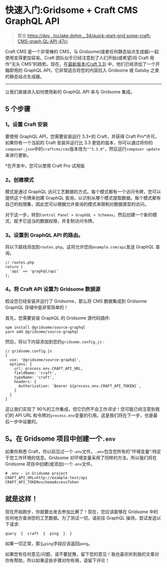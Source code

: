 # 快速入门:Gridsome + Craft CMS GraphQL API

> 原文:[https://dev . to/Jake dohm _ 34/quick-start-grid some-craft-CMS-graph QL-API-47cj](https://dev.to/jakedohm_34/quick-start-gridsome-craft-cms-graphql-api-47cj)

Craft CMS 是一个非常棒的 CMS，与 Gridsome(或者任何静态站点生成器)一起使用变得更加容易。Craft 团队似乎已经注意到了人们开始(或希望)将 Craft 用作“无头 CMS”的趋势。现在，在[最新版本(Craft 3.3)](https://craftcms.com/blog/craft-33) 中，他们已经添加了一个开箱即用的 GraphQL API，它非常适合将您的内容拉入 Gridsome 或 Gatsby 之类的静态站点生成器。

* * *

让我们直接进入如何使用新的 GraphQL API 来与 Gridsome 集成。

## [](#5-steps)5 个步骤

### [](#1-set-up-your-craft-installation)1。设置 Craft 安装

要使用 GraphQL API，您需要安装运行 3.3+的 Craft，并获得 Craft Pro*许可。如果你有一个当前的 Craft 安装并运行比 3.3 更低的版本，你可以通过将你的`composer.json`中的`craftcms/cms`版本改为`"^3.3.0"`，然后运行`composer update`来进行更新。

*在开发中，您可以使用 Craft Pro 试用版

### [](#2-create-a-schema)2。创建模式

模式是通过 GraphQL 访问工艺数据的方式。每个模式都有一个访问令牌，您可以提供这个令牌来创建 GraphQL 查询，以识别从哪个模式提取数据。每个模式都有自己的权限集，因此您可以根据允许查询的模式来限制对数据类型的访问。

对于这一步，转到`Control Panel > GraphQL > Schemas`，然后创建一个新的模式，赋予它适当的数据权限，并复制访问令牌。

### [](#3-set-up-a-route-to-your-graphql-api)3。设置到 GraphQL API 的路由。

将以下路线添加到`routes.php`。这将允许您向`example.com/api`发送 GraphQL 查询。

```
// routes.php
return [
  'api' => 'graphql/api'
]; 
```

### [](#4-set-up-your-craft-api-as-a-gridsome-data-source)4。将 Craft API 设置为 Gridsome 数据源

假设您已经安装并运行了 Gridsome，那么将 CMS 数据集成到 Gridsome GraphQL 存储中是非常简单的！

首先，您需要安装 GraphQL 的 Gridsome 源代码插件:

```
npm install @gridsome/source-graphql
yarn add @gridsome/source-graphql 
```

然后，将以下内容添加到您的`gridsome.config.js` :

```
// gridsome.config.js
{
  use: '@gridsome/source-graphql',
  options: {
    url: process.env.CRAFT_API_URL,
    fieldName: 'craft',
    typeName: 'craft',
    headers: {
      Authorization: `Bearer ${process.env.CRAFT_API_TOKEN}`,
    }
  }
} 
```

这让我们实现了 90%的工作集成，但它仍然不会工作*完全*！您可能已经注意到我们的 API URL 和令牌对`process.env`变量的引用。这是我们将在下一步，也是最后一步中设置的。

## [](#5-create-a-raw-env-endraw-in-your-gridsome-project)5。在 Gridsome 项目中创建一个`.env`

如果你熟悉 Craft，你以前见过一个`.env`文件。`.env`包含您所有的“环境变量”:特定于您工作环境的信息。Gridsome 对环境变量采用了同样的方法，所以我们将在 Gridsome 项目中创建(或添加)一个`.env`文件。

```
# .env - in Gridsome project
CRAFT_API_URL=http://example.test/api
CRAFT_API_TOKEN=schemaAccessToken 
```

## [](#thats-it)就是这样！

现在开始跑步，你就要出发去参加比赛了！现在，您应该能够在 Gridsome 中的任何地方查询您的工艺数据。为了测试一切，请前往 GraphQL 操场，尝试发送以下请求:

```
query  {  craft  {  ping  }  } 
```

如果一切正常，那么`ping`字段应该返回`pong`。

如果您有任何意见/问题，请不要犹豫，留下您的意见！我也喜欢听到我的文章对你有帮助，所以如果这些步骤对你有用，请留下评论！